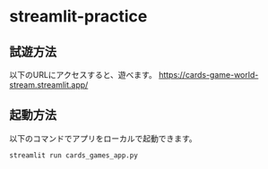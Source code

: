 # streamlit-practice

## 試遊方法

以下のURLにアクセスすると、遊べます。
https://cards-game-world-stream.streamlit.app/

## 起動方法​

以下のコマンドでアプリをローカルで起動できます。​

```bash​
streamlit run cards_games_app.py
```

